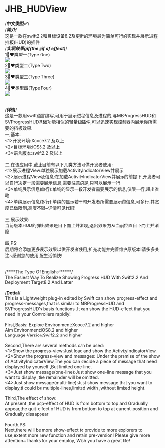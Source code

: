 # JHB_HUDView

/****中文类型✅****/
<br>
/***简介***/<br>
这是一款在swift2.2和目标设备8.2及更新的环境最为简单可行的实现并展示进程挡板(HUD)的插件
<br>
/***实现效果gif(the gif of effect)***/<br>
1⃣️❤️类型一(Type One)<br>
 <img src="HudType1.gif"><br>
2⃣️❤️类型二(Type Two)<br>
 <img src="HudType2.gif"><br>
3⃣️❤️类型三(Type Three)<br>
 <img src="HudType3.gif"><br>
4⃣️❤️类型四(Type Four)<br>
 <img src="HudType4.gif"><br>
 <br>
<br>
/****详情****/<br>
这是一款用swift语言编写,可用于展示进程信息及进程的,与MBProgressHUD和SVProgressHUD基础功能相似的轻量级插件,可以迅速实现控制器内展示你所需要的挡板效果.<br>
一,基本:<br>
<1>开发环境:Xcode7.2 及以上<br>
<2>目标环境:iOS8.2 及以上<br>
<3>语言版本:swift2.2 及以上<br>
<br>
二,在该应用中,截止目前有以下几类方法可供开发者使用:<br>
<1>展示进程View:单独展示加载ActivityIndicatorView并展示<br>
<2>展示进程View及信息:在加载ActivityIndicatorView并展示的前提下,开发者可以自行决定一段需要展示信息,需要注意的是,只可以展示一行<br>
<3>单纯展示信息(单行):单纯的显示一段开发者需要展示的信息,仅限一行,超出省略<br>
<4>单纯展示信息(多行):单纯的显示若干句开发者所需要展示的信息,可多行.其宽度已做限制,高度不限~详情可见代码!<br>
<br>
三,展示效果:<br>
当前版本HUD的弹出效果是自下而上并渐现,退出效果为从当前位置自下而上并渐隐<br>
<br>
四,PS:<br>
后期将会添加更多展示效果以供开发者使用,扩充功能并完善维护原版本!请多多关注~感谢您的使用,祝生活愉快!<br>
<br>
<br>
/****The Type Of English✅*****/<br>
The Easiest Way To Realize Showing Progress HUD With Swift2.2 And Deployment Target8.2 And Latter <br>
<br>
/****Detial****/<br>
This is a Lightweight plug-in edited by Swift can show progress-effect and progress-messages,that is similar to MBProgressHUD and SVProgressHUD's basis functions .It can show the HUD-effect that you need in your Controllers rapidly!<br>
<br>
First,Basis:
<one>Explore Environment:Xcode7.2 and higher<br>
<two>Aim Environment:iOS8.2 and higher<br>
<three>Language Version:Swif2.2 and higher<br>
<br>
Second,There are several methods can be used:<br>
<1>Show the progress-view:Just load and show the ActivityIndicatorView.<br>
<2>Show the progress-view and messages: Under the premise of the show of ActivityIndicatorView,The you can decide a piece of message that need displayed by yourself ,But limited one-line.<br>
<3>Just show message(one-line):Just show one-line message that you want to display ,the remainder will be omitted.<br>
<4>Just show message(multi-line):Just show message that you want to display,ti could be multiple-lines,limited width ,without limited height.<br>
<br>
Third,The effect of show:<br>
At present ,the pop-effect of HUD is from bottom to top and Gradually appear,the quit-effect of HUD is from bottom to top at current-position and Gradually disaappear<br>
<br>
Fourth,PS:<br>
Next,there will be more show-effect to provide to more explorers to use,extent more new function and retain pre-version! Please give more attention~Thanks for your employ, Wish you have a great life!<br>
<br>
<br>
